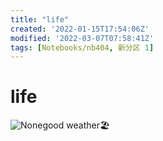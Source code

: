 ```yaml
---
title: "life"
created: '2022-01-15T17:54:06Z'
modified: '2022-03-07T07:58:41Z'
tags: [Notebooks/nb404, 新分区 1]
---
```


# life

![None](@attachment/35c8ce15-ac56-4623-a8a2-cc41a24db660.jpg)good weather🏖️

 

